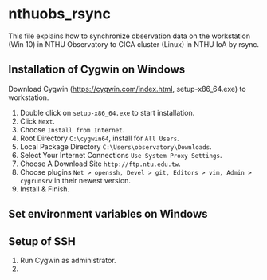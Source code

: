# nthuobs_rsync

This file explains how to synchronize observation data on the workstation (Win 10) in NTHU Observatory to CICA cluster (Linux) in NTHU IoA by rsync.

## Installation of Cygwin on Windows
Download Cygwin (https://cygwin.com/index.html, setup-x86_64.exe) to workstation.
1. Double click on `setup-x86_64.exe` to start installation.
1. Click `Next`.
1. Choose `Install from Internet`.
1. Root Directory `C:\cygwin64`, install for `All Users`.
1. Local Package Directory `C:\Users\observatory\Downloads`.
1. Select Your Internet Connections `Use System Proxy Settings`.
1. Choose A Download Site `http://ftp.ntu.edu.tw`.
1. Choose plugins `Net > openssh, Devel > git, Editors > vim, Admin > cygrunsrv` in their newest version.
1. Install & Finish.

## Set environment variables on Windows

## Setup of SSH
1. Run Cygwin as administrator.
1. 
